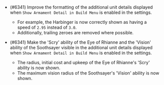 - (#6341) Improve the formatting of the additional unit details displayed when `Show Armament Detail in Build Menu` is enabled in the settings.
    - For example, the Harbinger is now correctly shown as having a speed of `2.95` instead of `3.0`. 
    - Additionally, trailing zeroes are removed where possible.

- (#6341) Make the 'Scry' ability of the Eye of Rhianne and the 'Vision' ability of the Soothsayer visible in the additional unit details displayed when `Show Armament Detail in Build Menu` is enabled in the settings.
    - The radius, initial cost and upkeep of the Eye of Rhianne's 'Scry' ability is now shown.
    - The maximum vision radius of the Soothsayer's 'Vision' ability is now shown.
